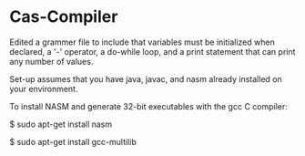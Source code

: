 # Cas-Compiler

Edited a grammer file to include that variables must be initialized when declared, a '-' operator, a do-while loop, and a print statement that can print any number of values.

Set-up assumes that you have java, javac, and nasm already installed on your environment.

To install NASM and generate 32-bit executables with the gcc C compiler:

$ sudo apt-get install nasm

$ sudo apt-get install gcc-multilib




